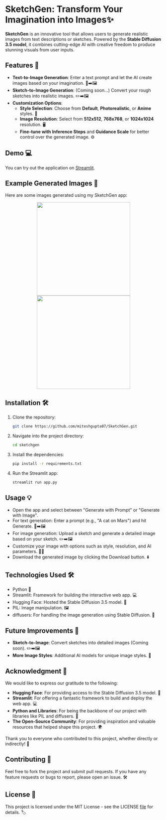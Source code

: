# SketchGen: Transform Your Imagination into Images✨

**SketchGen** is an innovative tool that allows users to generate realistic images from text descriptions or sketches. Powered by the **Stable Diffusion 3.5 model**, it combines cutting-edge AI with creative freedom to produce stunning visuals from user inputs.


## Features 🚀

- **Text-to-Image Generation**: Enter a text prompt and let the AI create images based on your imagination. 📝➡️🖼️
- **Sketch-to-Image Generation**: (Coming soon...) Convert your rough sketches into realistic images. ✏️➡️🖼️
- **Customization Options**:
  - **Style Selection**: Choose from **Default**, **Photorealistic**, or **Anime** styles. 🎨
  - **Image Resolution**: Select from **512x512**, **768x768**, or **1024x1024** resolution. 🖥️
  - **Fine-tune with** **Inference Steps** and **Guidance Scale** for better control over the generated image. ⚙️

## Demo 💻

You can try out the application on [Streamlit](https://sketchgen.streamlit.app/).

## Example Generated Images 📸

Here are some images generated using my SketchGen app:

<p align="center">
    <img src="https://github.com/user-attachments/assets/9664c890-1dee-46fe-a6b7-1731a73967b9" width="300" />
    <img src="https://github.com/user-attachments/assets/bd81e854-aace-459c-8413-85f2780dea95" width="300" />
</p>

## Installation 🛠️

1. Clone the repository:
   ```bash
   git clone https://github.com/miteshgupta07/SketchGen.git
   ```
2. Navigate into the project directory:
   ```bash
   cd sketchgen
   ```
3. Install the dependencies:
   ```bash
   pip install -r requirements.txt
   ```

5. Run the Streamlit app:
   ```bash
   streamlit run app.py
   ```



## Usage 💡

- Open the app and select between "Generate with Prompt" or "Generate with Image".
- For text generation: Enter a prompt (e.g., "A cat on Mars") and hit Generate. 📝➡️🖼️
- For image generation: Upload a sketch and generate a detailed image based on your sketch. ✏️➡️🖼️
- Customize your image with options such as style, resolution, and AI parameters. 🎨🔧
- Download the generated image by clicking the Download button. ⬇️

## Technologies Used 🛠️

- Python 🐍
- Streamlit: Framework for building the interactive web app. 💻
- Hugging Face: Hosted the Stable Diffusion 3.5 model. 🤗
- PIL: Image manipulation. 🖼️
- diffusers: For handling the image generation using Stable Diffusion. 💨

## Future Improvements 🚧

- **Sketch-to-Image**: Convert sketches into detailed images (Coming soon). ✏️➡️🖼️
- **More Image Styles**: Additional AI models for unique image styles. 🎨

## Acknowledgment 🙏

We would like to express our gratitude to the following:

- **Hugging Face**: For providing access to the Stable Diffusion 3.5 model. 🤗
- **Streamlit**: For offering a fantastic framework to build and deploy the web app. 💻
- **Python and Libraries**: For being the backbone of our project with libraries like PIL and diffusers. 🐍
- **The Open-Source Community**: For providing inspiration and valuable resources that helped shape this project. 🌍

Thank you to everyone who contributed to this project, whether directly or indirectly! 🙌


## Contributing 🤝

Feel free to fork the project and submit pull requests. If you have any feature requests or bugs to report, please open an issue. 🛠️

## License 📜

This project is licensed under the MIT License - see the LICENSE [file](https://github.com/miteshgupta07/SketchGen/blob/main/LICENSE) for details. 🏷️
